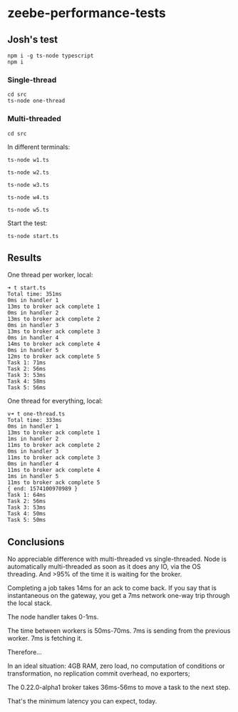 # zeebe-performance-tests

## Josh's test

```
npm i -g ts-node typescript
npm i
```

### Single-thread

```
cd src
ts-node one-thread
```

### Multi-threaded

```
cd src
```
In different terminals:
```
ts-node w1.ts
```

```
ts-node w2.ts
```

```
ts-node w3.ts
```

```
ts-node w4.ts
```

```
ts-node w5.ts
```

Start the test:

```
ts-node start.ts
```

## Results

One thread per worker, local:

```
➜ t start.ts   
Total time: 351ms
0ms in handler 1
13ms to broker ack complete 1  
0ms in handler 2
13ms to broker ack complete 2
0ms in handler 3
13ms to broker ack complete 3
0ms in handler 4
14ms to broker ack complete 4
0ms in handler 5
12ms to broker ack complete 5
Task 1: 71ms
Task 2: 56ms
Task 3: 53ms
Task 4: 58ms
Task 5: 56ms
```

One thread for everything, local:

```
v➜ t one-thread.ts
Total time: 333ms
0ms in handler 1
13ms to broker ack complete 1
1ms in handler 2
11ms to broker ack complete 2
0ms in handler 3
11ms to broker ack complete 3
0ms in handler 4
11ms to broker ack complete 4
1ms in handler 5
11ms to broker ack complete 5
{ end: 1574100970989 }
Task 1: 64ms
Task 2: 56ms
Task 3: 53ms
Task 4: 50ms
Task 5: 50ms
```

## Conclusions

No appreciable difference with multi-threaded vs single-threaded. Node is automatically multi-threaded as soon as it does any IO, via the OS threading. And >95% of the time it is waiting for the broker.

Completing a job takes 14ms for an ack to come back. If you say that is instantaneous on the gateway, you get a 7ms network one-way trip through the local stack. 

The node handler takes 0-1ms.

The time between workers is 50ms-70ms. 7ms is sending from the previous worker. 7ms is fetching it.

Therefore...

In an ideal situation: 4GB RAM, zero load, no computation of conditions or transformation, no replication commit overhead, no exporters;

The 0.22.0-alpha1 broker takes 36ms-56ms to move a task to the next step.

That's the minimum latency you can expect, today.
